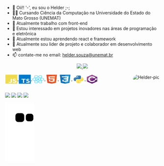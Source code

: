 - 👋 Oii!! '-', eu sou o Helder ;-;
- 👨‍💻 Cursando Ciência da Computação na Universidade do Estado do Mato Grosso (UNEMAT)
- 🚀 Atualmente trabalho com front-end
- 👀 Estou interessado em projetos inovadores nas áreas de programação e eletrônica
- 🌱 Atualmente estou aprendendo react e framework
- 💞️ Atualmente sou lider de projeto e colaborador em desenvolvimento web
- 📫 contate-me no email: helder.souza@unemat.br

<div align="center">
  <a href="https://github.com/helder-ogsouza">
  <img height="130em" src="https://github-readme-stats.vercel.app/api?username=helder-ogsouza&show_icons=true&theme=midnight-purple&include_all_commits=true&count_private=true"/>
  <img height="130em" src="https://github-readme-stats.vercel.app/api/top-langs/?username=helder-ogsouza&layout=compact&langs_count=7&theme=midnight-purple"/>
</div>
<div style="display: inline_block"><br>
  <img align="center" alt="Helder-Js" height="30" width="40" src="https://raw.githubusercontent.com/devicons/devicon/master/icons/javascript/javascript-plain.svg">
  <img align="center" alt="Helder-Ts" height="30" width="40" src="https://raw.githubusercontent.com/devicons/devicon/master/icons/typescript/typescript-plain.svg">
  <img align="center" alt="Helder-React" height="30" width="40" src="https://raw.githubusercontent.com/devicons/devicon/master/icons/react/react-original.svg">
  <img align="center" alt="Helder-HTML" height="30" width="40" src="https://raw.githubusercontent.com/devicons/devicon/master/icons/html5/html5-original.svg">
  <img align="center" alt="Helder-CSS" height="30" width="40" src="https://raw.githubusercontent.com/devicons/devicon/master/icons/css3/css3-original.svg">
  <img align="center" alt="Helder-Python" height="30" width="40" src="https://raw.githubusercontent.com/devicons/devicon/master/icons/python/python-original.svg">
  <img align="center" alt="Helder-Csharp" height="30" width="40" src="https://raw.githubusercontent.com/devicons/devicon/master/icons/csharp/csharp-original.svg">
  <img align="right" alt="Helder-pic" height="30" style="border-radius:50px;" src="https://media.discordapp.net/attachments/858144166910230549/1020080760524378112/Computer-screen-code-glitch-animation-gif-background-free.gif?width=593&height=396">
 
</div>

 ##
 
<div> 
 
  <a href="https://www.instagram.com/https.msk/" target="_blank"><img src="https://img.shields.io/badge/-Instagram-%23E4405F?style=for-the-badge&logo=instagram&logoColor=white" target="_blank"></a>
 <a href="https://discord.com/users/510235515367456809" target="_blank"><img src="https://img.shields.io/badge/Discord-7289DA?style=for-the-badge&logo=discord&logoColor=white" target="_blank"></a> 
  <a href = "mailto:helder.souza@unemat.br"><img src="https://img.shields.io/badge/-Gmail-%23333?style=for-the-badge&logo=gmail&logoColor=white" target="_blank"></a>
  <a href="https://www.linkedin.com/in/helder-oliveira-b26515210" target="_blank"><img src="https://img.shields.io/badge/-LinkedIn-%230077B5?style=for-the-badge&logo=linkedin&logoColor=white" target="_blank"></a> 

  ![Snake animation](https://github.com/rafaballerini/rafaballerini/blob/output/github-contribution-grid-snake.svg)
 
</div>
